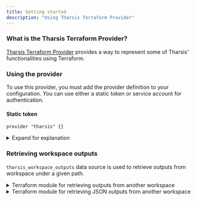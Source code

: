 ```yaml
---
title: Getting started
description: "Using Tharsis Terraform Provider"
---
```


### What is the Tharsis Terraform Provider?

[Tharsis Terraform Provider](https://changeme.example.com) provides a way to represent some of Tharsis' functionalities using Terraform.

### Using the provider

To use this provider, you must add the provider definition to your configuration. You can use either a static token or service account for authentication.

#### Static token

```hcl showLineNumbers
provider "tharsis" {}
```

<details><summary>Expand for explanation</summary>

|           Name | Type   | Definition                                                           |
| -------------: | ------ | -------------------------------------------------------------------- |
|         `host` | string | Hostname for the Tharsis API (e.g. https://api.tharsis.example.com). |
| `static_token` | string | Static token for authenticating with the Tharsis API.                |

:::note
`host` and `static_token` are set automatically by the job executor. However, they are required when running outside Tharsis.
:::

Alternatively, you can provide these values by environment variables.

|   Environment Variable | Definition                                 |
| ---------------------: | ------------------------------------------ |
|     `THARSIS_ENDPOINT` | The host for Tharsis.                      |
| `THARSIS_STATIC_TOKEN` | The static token to use with the provider. |

:::info important
The `provider` block values take precedence over environment variables. It is **recommended** to use configuration values to define the provider over environment variables, especially if you are defining the provider more than once.

:::

</details>

### Retrieving workspace outputs

`tharsis_workspace_outputs` data source is used to retrieve outputs from workspace under a given path.

<details><summary>Terraform module for retrieving outputs from another workspace</summary>

```hcl showLineNumbers
terraform {
  required_providers {
    tharsis = {
      source = "registry.terraform.io/martian-cloud/tharsis"
    }
  }
}

provider "tharsis" {}

data "tharsis_workspace_outputs" "this" {
  path = "group/sub-group/workspace"
}

# When running via a Tharsis executor, in a workspace,
# the path can be relative to the workspace.
#
# For instance, if you had the following structure where
# you are operating from myworkspace:
#   group
#   |- sub-group
#   |--|- workspace
#   |--my-group
#   |--|- myworkspace  <- this is the current workspace
#
#  You can access `workspace` relative to your `myworkspace`
#  by using the relative path `../sub-group/workspace`
#
# data "tharsis_workspace_outputs" "this" {
#   path = "../sub-group/workspace"
# }

output "str" {
  value = data.tharsis_workspace_outputs.this.outputs.output_name
}
```

<details><summary>Expand for explanation</summary>

|               Name | Read-Only |     Type      | Required | Description                                         |
| -----------------: | :-------: | :-----------: | :------: | --------------------------------------------------- |
|             `path` |     -     |    String     |   Yes    | The path of the workspace to retrieve outputs.      |
|        `full_path` |    Yes    |    String     |    -     | The full path of the workspace.                     |
|          `outputs` |    Yes    | Map of String |    -     | The outputs of the workspace specified by the path. |
| `state_version_id` |    Yes    |    String     |    -     | The ID of the workspace's current state version.    |
|     `workspace_id` |    Yes    |    String     |    -     | The ID of the workspace.                            |

</details>

</details>

<details><summary>Terraform module for retrieving JSON outputs from another workspace</summary>

```hcl showLineNumbers
terraform {
  required_providers {
    tharsis = {
      source = "registry.terraform.io/martian-cloud/tharsis"
    }
  }
}

provider "tharsis" {}

data "tharsis_workspace_outputs_json" "this" {
  path = "group/sub-group/workspace"
}

# When running via a Tharsis executor, in a workspace,
# the path can be relative to the workspace.
#
# For instance, if you had the following structure where
# you are operating from myworkspace:
#   group
#   |- sub-group
#   |--|- workspace
#   |--my-group
#   |--|- myworkspace  <- this is the current workspace
#
#  You can access `workspace` relative to your `myworkspace`
#  by using the relative path `../sub-group/workspace`
#
# data "tharsis_workspace_outputs" "this" {
#   path = "../sub-group/workspace"
# }

output "object" {
  value = jsondecode(data.tharsis_workspace_outputs_json.this.outputs.object)
}
```

<details><summary>Expand for explanation</summary>

[`jsondecode`](https://www.terraform.io/language/functions/jsondecode) maps JSON values to [Terraform language values](https://www.terraform.io/language/expressions/types).

|               Name | Read-Only |     Type      | Required | Description                                         |
| -----------------: | :-------: | :-----------: | :------: | --------------------------------------------------- |
|             `path` |     -     |    String     |   Yes    | The path of the workspace to retrieve outputs.      |
|        `full_path` |    Yes    |    String     |    -     | The full path of the workspace.                     |
|          `outputs` |    Yes    | Map of String |    -     | The outputs of the workspace specified by the path. |
| `state_version_id` |    Yes    |    String     |    -     | The ID of the workspace's current state version.    |
|     `workspace_id` |    Yes    |    String     |    -     | The ID of the workspace.                            |

</details>

</details>
